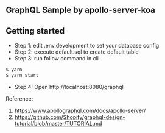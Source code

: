 ## GraphQL Sample by apollo-server-koa
## Getting started
+ Step 1: edit .env.development to set your database config
+ Step 2: execute default.sql to create default table
+ Step 3: run follow command in cli

```sh
$ yarn
$ yarn start
```

+ Step 4: Open http://localhost:8080/graphql

Reference: 
1. https://www.apollographql.com/docs/apollo-server/
2. https://github.com/Shopify/graphql-design-tutorial/blob/master/TUTORIAL.md
